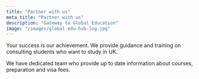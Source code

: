 ```yaml
---
title: "Partner with us"
meta_title: "Partner with us"
description: "Gateway to Global Education"
image: "/images/global-edu-hub-log.jpg"
---
```


Your success is our achievement. We provide guidance and training on consulting students
who want to study in UK. 

We have dedicated team who provide up to date information about courses, preparation and visa fees.
 
